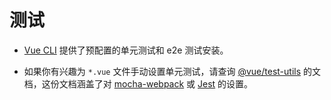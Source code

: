 # 测试

- [Vue CLI](https://github.com/vuejs/vue-cli) 提供了预配置的单元测试和 e2e 测试安装。

- 如果你有兴趣为 `*.vue` 文件手动设置单元测试，请查询 [@vue/test-utils](https://vue-test-utils.vuejs.org/zh/) 的文档，这份文档涵盖了对 [mocha-webpack](https://vue-test-utils.vuejs.org/zh-cn/guides/testing-SFCs-with-mocha-webpack.html) 或 [Jest](https://vue-test-utils.vuejs.org/zh-cn/guides/testing-SFCs-with-jest.html) 的设置。
